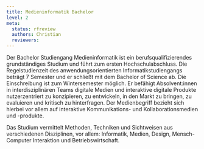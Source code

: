 ```yaml
---
title: Medieninformatik Bachelor
level: 2
meta:
  status: rfreview
  authors: Christian
  reviewers: 
---
```


Der Bachelor Studiengang Medieninformatik ist ein berufsqualifizierendes grundständiges Studium und führt zum ersten Hochschulabschluss. Die Regelstudienzeit des anwendungsorientierten Informatikstudiengangs beträgt 7 Semester und er schließt mit dem Bachelor of Science ab. Die Einschreibung ist zum Wintersemester möglich. Er befähigt Absolvent:innen in interdisziplinären Teams digitale Medien und interaktive digitale Produkte nutzerzentriert zu konzipieren, zu entwickeln, in den Markt zu bringen, zu evaluieren und kritisch zu hinterfragen. Der Medienbegriff bezieht sich hierbei vor allem auf interaktive Kommunikations- und Kollaborationsmedien und -produkte.

Das Studium vermittelt Methoden, Techniken und Sichtweisen aus verschiedenen Disziplinen, vor allem: Informatik, Medien, Design, Mensch-Computer Interaktion und Betriebswirtschaft.